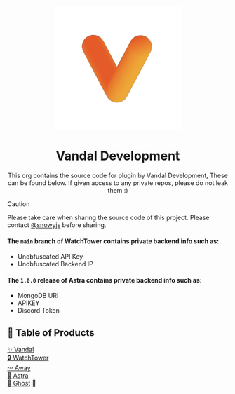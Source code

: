 <div align="center">
  
![Vandal](snowy-vandal-nobackground.png) 

<h1>Vandal Development</h1>  

This org contains the source code for plugin by Vandal Development, These can be found below. If given access to any private repos, please do not leak them :)  
</div>

> [!CAUTION]
> Please take care when sharing the source code of this project. Please contact [@snowyjs](https://snowyjs.lol) before sharing.
> 
> #### The `main` branch of WatchTower contains private backend info such as:  
> - Unobfuscated API Key
> - Unobfuscated Backend IP
> #### The `1.0.0` release of Astra contains private backend info such as:
> - MongoDB URI
> - APIKEY
> - Discord Token  

## 📜 Table of Products

[✨ Vandal](https://github.com/EpicDevelopment/Vandal)  
[🔒 WatchTower](https://github.com/EpicDevelopment/WatchTower)  
[💤 Away](https://github.com/EpicDevelopment/Away)  
[🌠 Astra](https://github.com/EpicDevelopment/Astra)  
[👻 Ghost](https://github.com/EpicDevelopment/Ghost) **🚧**
